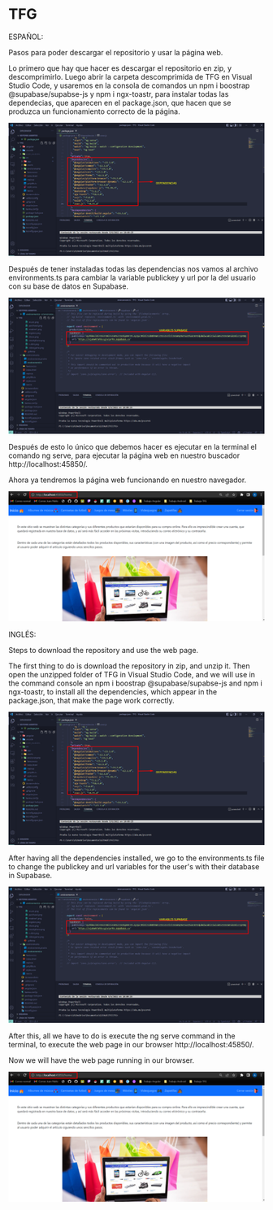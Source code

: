 # TFG

ESPAÑOL:

Pasos para poder descargar el repositorio y usar la página web.

Lo primero que hay que hacer es descargar el repositorio en zip, y descomprimirlo. Luego abrir la carpeta descomprimida de TFG en Visual Studio Code, y usaremos en la consola de comandos un npm i boostrap @supabase/supabse-js y npm i ngx-toastr, para instalar todas las dependecias, que aparecen en el package.json, que hacen que se produzca un funcionamiento correcto de la página.

![image](https://raw.githubusercontent.com/Aitor-tercero/TFG/main/TFG/src/assets/images/readme1.png)

Después de tener instaladas todas las dependencias nos vamos al archivo environments.ts para cambiar la variable publickey y url por la del usuario con su base de datos en Supabase.

![image](https://raw.githubusercontent.com/Aitor-tercero/TFG/main/TFG/src/assets/images/readme2.png)

Después de esto lo único que debemos hacer es ejecutar en la terminal el comando ng serve, para ejecutar la página web en nuestro buscador http://localhost:45850/.

Ahora ya tendremos la página web funcionando en nuestro navegador.

![image](https://raw.githubusercontent.com/Aitor-tercero/TFG/main/TFG/src/assets/images/readme3.png)


INGLÉS:

Steps to download the repository and use the web page.

The first thing to do is download the repository in zip, and unzip it. Then open the unzipped folder of TFG in Visual Studio Code, and we will use in the command console an npm i boostrap @supabase/supabse-js and npm i ngx-toastr, to install all the dependencies, which appear in the package.json, that make the page work correctly.

![image](https://raw.githubusercontent.com/Aitor-tercero/TFG/main/TFG/src/assets/images/readme1.png)

After having all the dependencies installed, we go to the environments.ts file to change the publickey and url variables for the user's with their database in Supabase.

![image](https://raw.githubusercontent.com/Aitor-tercero/TFG/main/TFG/src/assets/images/readme2.png)

After this, all we have to do is execute the ng serve command in the terminal, to execute the web page in our browser http://localhost:45850/.

Now we will have the web page running in our browser.

![image](https://raw.githubusercontent.com/Aitor-tercero/TFG/main/TFG/src/assets/images/readme3.png)
